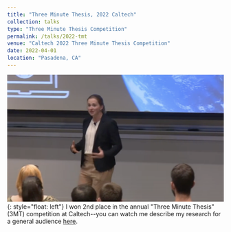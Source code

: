 ```yaml
---
title: "Three Minute Thesis, 2022 Caltech"
collection: talks
type: "Three Minute Thesis Competition"
permalink: /talks/2022-tmt
venue: "Caltech 2022 Three Minute Thesis Competition"
date: 2022-04-01
location: "Pasadena, CA"
---
```


![image-title-here](./images/3MT.png){: style="float: left"} I won 2nd place in the annual "Three Minute Thesis" (3MT) competition at Caltech--you can watch me describe my research for a general audience [here](https://www.youtube.com/watch?v=YoZsMQ9JwCM&ab_channel=caltech).

